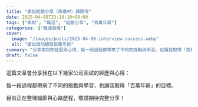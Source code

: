 ```yaml
---
title: "面試經驗分享（準備中）請期待"
date: 2025-04-08T23:10:10+08:00
tags: ["面試", "職涯", "經驗分享", "百萬年薪"]
categories: ["職涯發展"]
cover:
  image: "/images/posts/2025-04-08-interview-success.webp"
  alt: "面試成功錄取百萬年薪"
summary: "分享面試的經歷與心得、每一段過程都帶來了不同的挑戰與學習，也讓我取得「百萬年薪」的目標。"
draft: false
---
```


這篇文章會分享我在以下幾家公司面試的經歷與心得：



每一段過程都帶來了不同的挑戰與學習，也讓我取得「百萬年薪」的目標。

目前正在整理細節與心路歷程，敬請期待完整分享！
